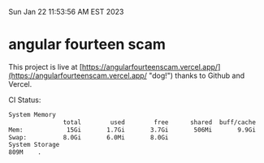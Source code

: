 Sun Jan 22 11:53:56 AM EST 2023

# angular fourteen scam


This project is live at [https://angularfourteenscam.vercel.app/](https://angularfourteenscam.vercel.app/ "dog!") thanks to Github and Vercel.

CI Status: 

```bash
System Memory
               total        used        free      shared  buff/cache   available
Mem:            15Gi       1.7Gi       3.7Gi       506Mi       9.9Gi        12Gi
Swap:          8.0Gi       6.0Mi       8.0Gi
System Storage
809M	.
```
```bash
